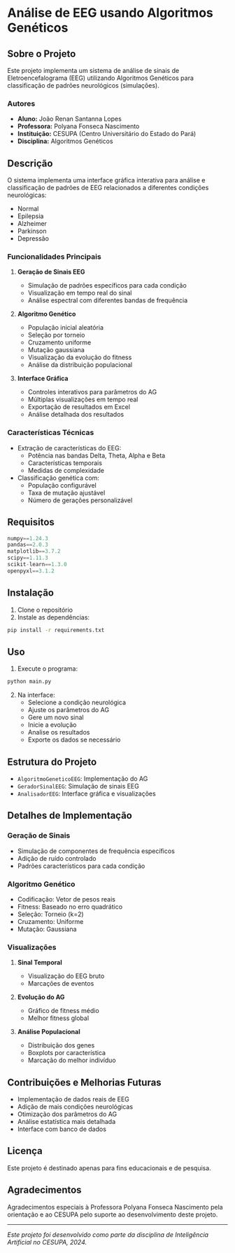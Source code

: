 # Análise de EEG usando Algoritmos Genéticos

## Sobre o Projeto
Este projeto implementa um sistema de análise de sinais de Eletroencefalograma (EEG) utilizando Algoritmos Genéticos para classificação de padrões neurológicos (simulações).

### Autores
- **Aluno:** João Renan Santanna Lopes
- **Professora:** Polyana Fonseca Nascimento
- **Instituição:** CESUPA (Centro Universitário do Estado do Pará)
- **Disciplina:** Algoritmos Genéticos

## Descrição
O sistema implementa uma interface gráfica interativa para análise e classificação de padrões de EEG relacionados a diferentes condições neurológicas:
- Normal
- Epilepsia
- Alzheimer
- Parkinson
- Depressão

### Funcionalidades Principais
1. **Geração de Sinais EEG**
   - Simulação de padrões específicos para cada condição
   - Visualização em tempo real do sinal
   - Análise espectral com diferentes bandas de frequência

2. **Algoritmo Genético**
   - População inicial aleatória
   - Seleção por torneio
   - Cruzamento uniforme
   - Mutação gaussiana
   - Visualização da evolução do fitness
   - Análise da distribuição populacional

3. **Interface Gráfica**
   - Controles interativos para parâmetros do AG
   - Múltiplas visualizações em tempo real
   - Exportação de resultados em Excel
   - Análise detalhada dos resultados

### Características Técnicas
- Extração de características do EEG:
  - Potência nas bandas Delta, Theta, Alpha e Beta
  - Características temporais
  - Medidas de complexidade
- Classificação genética com:
  - População configurável
  - Taxa de mutação ajustável
  - Número de gerações personalizável

## Requisitos
```python
numpy==1.24.3
pandas==2.0.3
matplotlib==3.7.2
scipy==1.11.3
scikit-learn==1.3.0
openpyxl==3.1.2
```

## Instalação
1. Clone o repositório
2. Instale as dependências:
```bash
pip install -r requirements.txt
```

## Uso
1. Execute o programa:
```bash
python main.py
```

2. Na interface:
   - Selecione a condição neurológica
   - Ajuste os parâmetros do AG
   - Gere um novo sinal
   - Inicie a evolução
   - Analise os resultados
   - Exporte os dados se necessário

## Estrutura do Projeto
- `AlgoritmoGeneticoEEG`: Implementação do AG
- `GeradorSinalEEG`: Simulação de sinais EEG
- `AnalisadorEEG`: Interface gráfica e visualizações

## Detalhes de Implementação
### Geração de Sinais
- Simulação de componentes de frequência específicos
- Adição de ruído controlado
- Padrões característicos para cada condição

### Algoritmo Genético
- Codificação: Vetor de pesos reais
- Fitness: Baseado no erro quadrático
- Seleção: Torneio (k=2)
- Cruzamento: Uniforme
- Mutação: Gaussiana

### Visualizações
1. **Sinal Temporal**
   - Visualização do EEG bruto
   - Marcações de eventos
   
2. **Evolução do AG**
   - Gráfico de fitness médio
   - Melhor fitness global
   
3. **Análise Populacional**
   - Distribuição dos genes
   - Boxplots por característica
   - Marcação do melhor indivíduo

## Contribuições e Melhorias Futuras
- Implementação de dados reais de EEG
- Adição de mais condições neurológicas
- Otimização dos parâmetros do AG
- Análise estatística mais detalhada
- Interface com banco de dados

## Licença
Este projeto é destinado apenas para fins educacionais e de pesquisa.

## Agradecimentos
Agradecimentos especiais à Professora Polyana Fonseca Nascimento pela orientação e ao CESUPA pelo suporte ao desenvolvimento deste projeto.

---
*Este projeto foi desenvolvido como parte da disciplina de Inteligência Artificial no CESUPA, 2024.*
